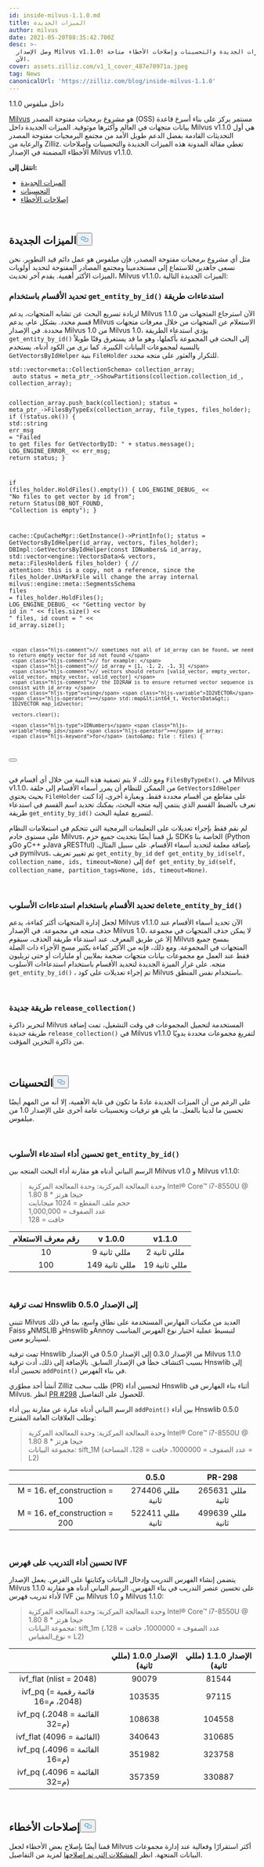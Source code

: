 ```yaml
---
id: inside-milvus-1.1.0.md
title: الميزات الجديدة
author: milvus
date: 2021-05-20T08:35:42.700Z
desc: >-
  وصل الإصدار Milvus v1.1.0! الميزات الجديدة والتحسينات وإصلاحات الأخطاء متاحة
  الآن.
cover: assets.zilliz.com/v1_1_cover_487e70971a.jpeg
tag: News
canonicalUrl: 'https://zilliz.com/blog/inside-milvus-1.1.0'
---
```

<custom-h1>داخل ميلفوس 1.1.0</custom-h1><p><a href="https://github.com/milvus-io">Milvus</a> هو مشروع برمجيات مفتوحة المصدر (OSS) مستمر يركز على بناء أسرع قاعدة بيانات متجهات في العالم وأكثرها موثوقية. الميزات الجديدة داخل Milvus v1.1.0 هي أول التحديثات القادمة بفضل الدعم طويل الأمد من مجتمع البرمجيات مفتوحة المصدر والرعاية من Zilliz. تغطي مقالة المدونة هذه الميزات الجديدة والتحسينات وإصلاحات الأخطاء المضمنة في الإصدار Milvus v1.1.0.</p>
<p><strong>انتقل إلى:</strong></p>
<ul>
<li><a href="#new-features">الميزات الجديدة</a></li>
<li><a href="#improvements">التحسينات</a></li>
<li><a href="#bug-fixes">إصلاحات الأخطاء</a></li>
</ul>
<p><br/></p>
<h2 id="New-features" class="common-anchor-header">الميزات الجديدة<button data-href="#New-features" class="anchor-icon" translate="no">
      <svg translate="no"
        aria-hidden="true"
        focusable="false"
        height="20"
        version="1.1"
        viewBox="0 0 16 16"
        width="16"
      >
        <path
          fill="#0092E4"
          fill-rule="evenodd"
          d="M4 9h1v1H4c-1.5 0-3-1.69-3-3.5S2.55 3 4 3h4c1.45 0 3 1.69 3 3.5 0 1.41-.91 2.72-2 3.25V8.59c.58-.45 1-1.27 1-2.09C10 5.22 8.98 4 8 4H4c-.98 0-2 1.22-2 2.5S3 9 4 9zm9-3h-1v1h1c1 0 2 1.22 2 2.5S13.98 12 13 12H9c-.98 0-2-1.22-2-2.5 0-.83.42-1.64 1-2.09V6.25c-1.09.53-2 1.84-2 3.25C6 11.31 7.55 13 9 13h4c1.45 0 3-1.69 3-3.5S14.5 6 13 6z"
        ></path>
      </svg>
    </button></h2><p>مثل أي مشروع برمجيات مفتوحة المصدر، فإن ميلفوس هو عمل دائم قيد التطوير. نحن نسعى جاهدين للاستماع إلى مستخدمينا ومجتمع المصادر المفتوحة لتحديد أولويات الميزات الأكثر أهمية. يقدم آخر تحديث، Milvus v1.1.0، الميزات الجديدة التالية:</p>
<h3 id="Specify-partitions-with-getentitybyid-method-calls" class="common-anchor-header">تحديد الأقسام باستخدام <code translate="no">get_entity_by_id()</code> استدعاءات طريقة </h3><p>لزيادة تسريع البحث عن تشابه المتجهات، يدعم Milvus 1.1.0 الآن استرجاع المتجهات من قسم محدد. بشكل عام، يدعم Milvus الاستعلام عن المتجهات من خلال معرفات متجهات محددة. في الإصدار Milvus 1.0 من Milvus 1.0، يؤدي استدعاء الطريقة <code translate="no">get_entity_by_id()</code> إلى البحث في المجموعة بأكملها، وهو ما قد يستغرق وقتًا طويلاً بالنسبة لمجموعات البيانات الكبيرة. كما نرى من الكود أدناه، يستخدم <code translate="no">GetVectorsByIdHelper</code> بنية <code translate="no">FileHolder</code> للتكرار والعثور على متجه محدد.</p>
<pre><code translate="no">std::vector&lt;meta::CollectionSchema&gt; collection_array; 
 <span class="hljs-type">auto</span> <span class="hljs-variable">status</span> <span class="hljs-operator">=</span> meta_ptr_-&gt;ShowPartitions(collection.collection_id_, collection_array); 
  
 collection_array.push_back(collection); 
 status = meta_ptr_-&gt;FilesByTypeEx(collection_array, file_types, files_holder); 
 <span class="hljs-keyword">if</span> (!status.ok()) { 
     std::<span class="hljs-type">string</span> <span class="hljs-variable">err_msg</span> <span class="hljs-operator">=</span> <span class="hljs-string">&quot;Failed to get files for GetVectorByID: &quot;</span> + status.message(); 
     LOG_ENGINE_ERROR_ &lt;&lt; err_msg; 
     <span class="hljs-keyword">return</span> status; 
 } 
  
 <span class="hljs-keyword">if</span> (files_holder.HoldFiles().empty()) { 
     LOG_ENGINE_DEBUG_ &lt;&lt; <span class="hljs-string">&quot;No files to get vector by id from&quot;</span>; 
     <span class="hljs-keyword">return</span> Status(DB_NOT_FOUND, <span class="hljs-string">&quot;Collection is empty&quot;</span>); 
 } 
  
 cache::CpuCacheMgr::GetInstance()-&gt;PrintInfo(); 
 status = GetVectorsByIdHelper(id_array, vectors, files_holder); 
DBImpl::GetVectorsByIdHelper(const IDNumbers&amp; id_array, std::vector&lt;engine::VectorsData&gt;&amp; vectors, 
                              meta::FilesHolder&amp; files_holder) { 
     <span class="hljs-comment">// attention: this is a copy, not a reference, since the files_holder.UnMarkFile will change the array internal </span>
     milvus::engine::meta::<span class="hljs-type">SegmentsSchema</span> <span class="hljs-variable">files</span> <span class="hljs-operator">=</span> files_holder.HoldFiles(); 
     LOG_ENGINE_DEBUG_ &lt;&lt; <span class="hljs-string">&quot;Getting vector by id in &quot;</span> &lt;&lt; files.size() &lt;&lt; <span class="hljs-string">&quot; files, id count = &quot;</span> &lt;&lt; id_array.size(); 
  
     <span class="hljs-comment">// sometimes not all of id_array can be found, we need to return empty vector for id not found </span>
     <span class="hljs-comment">// for example: </span>
     <span class="hljs-comment">// id_array = [1, -1, 2, -1, 3] </span>
     <span class="hljs-comment">// vectors should return [valid_vector, empty_vector, valid_vector, empty_vector, valid_vector] </span>
     <span class="hljs-comment">// the ID2RAW is to ensure returned vector sequence is consist with id_array </span>
     <span class="hljs-type">using</span> <span class="hljs-variable">ID2VECTOR</span> <span class="hljs-operator">=</span> std::map&lt;int64_t, VectorsData&gt;; 
     ID2VECTOR map_id2vector; 
  
     vectors.clear(); 
  
     <span class="hljs-type">IDNumbers</span> <span class="hljs-variable">temp_ids</span> <span class="hljs-operator">=</span> id_array; 
     <span class="hljs-keyword">for</span> (auto&amp; file : files) { 
<button class="copy-code-btn"></button></code></pre>
<p>ومع ذلك، لا يتم تصفية هذه البنية من خلال أي أقسام في <code translate="no">FilesByTypeEx()</code>. في Milvus v1.1.0، من الممكن للنظام أن يمرر أسماء الأقسام إلى حلقة <code translate="no">GetVectorsIdHelper</code> بحيث يحتوي <code translate="no">FileHolder</code> على مقاطع من أقسام محددة فقط. وبعبارة أخرى، إذا كنت تعرف بالضبط القسم الذي ينتمي إليه متجه البحث، يمكنك تحديد اسم القسم في استدعاء طريقة <code translate="no">get_entity_by_id()</code> لتسريع عملية البحث.</p>
<p>لم نقم فقط بإجراء تعديلات على التعليمات البرمجية التي تتحكم في استعلامات النظام على مستوى خادم Milvus، بل قمنا أيضًا بتحديث جميع حزم SDKs الخاصة بنا (Python وGo وC++ وJava وRESTful) بإضافة معلمة لتحديد أسماء الأقسام. على سبيل المثال، في pymilvus، تم تغيير تعريف <code translate="no">get_entity_by_id</code> <code translate="no">def get_entity_by_id(self, collection_name, ids, timeout=None)</code> إلى <code translate="no">def get_entity_by_id(self, collection_name, partition_tags=None, ids, timeout=None)</code>.</p>
<p><br/></p>
<h3 id="Specify-partitions-with-deleteentitybyid-method-calls" class="common-anchor-header">تحديد الأقسام باستخدام استدعاءات الأسلوب <code translate="no">delete_entity_by_id()</code> </h3><p>لجعل إدارة المتجهات أكثر كفاءة، يدعم Milvus v1.1.0 الآن تحديد أسماء الأقسام عند حذف متجه في مجموعة. في الإصدار Milvus 1.0، لا يمكن حذف المتجهات في مجموعة إلا عن طريق المعرف. عند استدعاء طريقة الحذف، سيقوم Milvus بمسح جميع المتجهات في المجموعة. ومع ذلك، فإنه من الأكثر كفاءة بكثير مسح الأجزاء ذات الصلة فقط عند العمل مع مجموعات بيانات متجهات ضخمة بملايين أو مليارات أو حتى تريليون متجه. على غرار الميزة الجديدة لتحديد الأقسام باستخدام استدعاءات الأسلوب <code translate="no">get_entity_by_id()</code> ، تم إجراء تعديلات على كود Milvus باستخدام نفس المنطق.</p>
<p><br/></p>
<h3 id="New-method-releasecollection" class="common-anchor-header">طريقة جديدة <code translate="no">release_collection()</code></h3><p>لتحرير ذاكرة Milvus المستخدمة لتحميل المجموعات في وقت التشغيل، تمت إضافة طريقة جديدة <code translate="no">release_collection()</code> في Milvus v1.1.0 لتفريغ مجموعات محددة يدويًا من ذاكرة التخزين المؤقت.</p>
<p><br/></p>
<h2 id="Improvements" class="common-anchor-header">التحسينات<button data-href="#Improvements" class="anchor-icon" translate="no">
      <svg translate="no"
        aria-hidden="true"
        focusable="false"
        height="20"
        version="1.1"
        viewBox="0 0 16 16"
        width="16"
      >
        <path
          fill="#0092E4"
          fill-rule="evenodd"
          d="M4 9h1v1H4c-1.5 0-3-1.69-3-3.5S2.55 3 4 3h4c1.45 0 3 1.69 3 3.5 0 1.41-.91 2.72-2 3.25V8.59c.58-.45 1-1.27 1-2.09C10 5.22 8.98 4 8 4H4c-.98 0-2 1.22-2 2.5S3 9 4 9zm9-3h-1v1h1c1 0 2 1.22 2 2.5S13.98 12 13 12H9c-.98 0-2-1.22-2-2.5 0-.83.42-1.64 1-2.09V6.25c-1.09.53-2 1.84-2 3.25C6 11.31 7.55 13 9 13h4c1.45 0 3-1.69 3-3.5S14.5 6 13 6z"
        ></path>
      </svg>
    </button></h2><p>على الرغم من أن الميزات الجديدة عادةً ما تكون في غاية الأهمية، إلا أنه من المهم أيضًا تحسين ما لدينا بالفعل. ما يلي هو ترقيات وتحسينات عامة أخرى على الإصدار 1.0 من ميلفوس.</p>
<p><br/></p>
<h3 id="Improved-performance-of-getentitybyid-method-call" class="common-anchor-header">تحسين أداء استدعاء الأسلوب <code translate="no">get_entity_by_id()</code> </h3><p>الرسم البياني أدناه هو مقارنة أداء البحث المتجه بين Milvus v1.0 و Milvus v1.1.0:</p>
<blockquote>
<p>وحدة المعالجة المركزية: وحدة المعالجة المركزية Intel® Core™ i7-8550U @ 1.80 جيجا هرتز * 8 <br/>حجم ملف المقطع = 1024 ميجابايت <br/>عدد الصفوف = 1,000,000 <br/>خافت = 128</p>
</blockquote>
<table>
<thead>
<tr><th style="text-align:center">رقم معرف الاستعلام</th><th style="text-align:center">v 1.0.0</th><th style="text-align:center">v1.1.0</th></tr>
</thead>
<tbody>
<tr><td style="text-align:center">10</td><td style="text-align:center">9 مللي ثانية</td><td style="text-align:center">2 مللي ثانية</td></tr>
<tr><td style="text-align:center">100</td><td style="text-align:center">149 مللي ثانية</td><td style="text-align:center">19 مللي ثانية</td></tr>
</tbody>
</table>
<p><br/></p>
<h3 id="Hnswlib-upgraded-to-v050" class="common-anchor-header">تمت ترقية Hnswlib إلى الإصدار 0.5.0</h3><p>تتبنى Milvus العديد من مكتبات الفهارس المستخدمة على نطاق واسع، بما في ذلك Faiss وNMSLIB وHnswlib وAnnoy لتبسيط عملية اختيار نوع الفهرس المناسب لسيناريو معين.</p>
<p>تمت ترقية Hnswlib من الإصدار 0.3.0 إلى الإصدار 0.5.0 في الإصدار Milvus 1.1.0 بسبب اكتشاف خطأ في الإصدار السابق. بالإضافة إلى ذلك، أدت ترقية Hnswlib إلى تحسين أداء <code translate="no">addPoint()</code> في بناء الفهرس.</p>
<p>أنشأ أحد مطوّري Zilliz طلب سحب (PR) لتحسين أداء Hnswlib أثناء بناء الفهارس في Milvus. انظر <a href="https://github.com/nmslib/hnswlib/pull/298">PR #298</a> للحصول على التفاصيل.</p>
<p>الرسم البياني أدناه عبارة عن مقارنة بين أداء <code translate="no">addPoint()</code> بين أداء Hnswlib 0.5.0 وطلب العلاقات العامة المقترح:</p>
<blockquote>
<p>وحدة المعالجة المركزية: وحدة المعالجة المركزية Intel® Core™ i7-8550U @ 1.80 جيجا هرتز * 8 <br/>مجموعة البيانات: sift_1M (عدد الصفوف = 1000000، خافت = 128، المساحة = L2)</p>
</blockquote>
<table>
<thead>
<tr><th style="text-align:center"></th><th style="text-align:center">0.5.0</th><th style="text-align:center">PR-298</th></tr>
</thead>
<tbody>
<tr><td style="text-align:center">M = 16، ef_construction = 100</td><td style="text-align:center">274406 مللي ثانية</td><td style="text-align:center">265631 مللي ثانية</td></tr>
<tr><td style="text-align:center">M = 16، ef_construction = 200</td><td style="text-align:center">522411 مللي ثانية</td><td style="text-align:center">499639 مللي ثانية</td></tr>
</tbody>
</table>
<p><br/></p>
<h3 id="Improved-IVF-index-training-performance" class="common-anchor-header">تحسين أداء التدريب على فهرس IVF</h3><p>يتضمن إنشاء الفهرس التدريب وإدخال البيانات وكتابتها على القرص. يعمل الإصدار Milvus 1.1.0 على تحسين عنصر التدريب في بناء الفهرس. الرسم البياني أدناه هو مقارنة لأداء تدريب فهرس IVF بين Milvus 1.0 و Milvus 1.1.0:</p>
<blockquote>
<p>وحدة المعالجة المركزية: وحدة المعالجة المركزية Intel® Core™ i7-8550U @ 1.80 جيجا هرتز * 8 <br/>مجموعة البيانات: sift_1m (عدد الصفوف = 1000000، خافت = 128، نوع_المقياس = L2)</p>
</blockquote>
<table>
<thead>
<tr><th style="text-align:center"></th><th style="text-align:center">الإصدار 1.0.0 (مللي ثانية)</th><th style="text-align:center">الإصدار 1.1.0 (مللي ثانية)</th></tr>
</thead>
<tbody>
<tr><td style="text-align:center">ivf_flat (nlist = 2048)</td><td style="text-align:center">90079</td><td style="text-align:center">81544</td></tr>
<tr><td style="text-align:center">ivf_pq (قائمة رقمية = 2048، م=16)</td><td style="text-align:center">103535</td><td style="text-align:center">97115</td></tr>
<tr><td style="text-align:center">ivf_pq (القائمة = 2048، م=32)</td><td style="text-align:center">108638</td><td style="text-align:center">104558</td></tr>
<tr><td style="text-align:center">ivf_flat (القائمة = 4096)</td><td style="text-align:center">340643</td><td style="text-align:center">310685</td></tr>
<tr><td style="text-align:center">ivf_pq (القائمة = 4096، م=16)</td><td style="text-align:center">351982</td><td style="text-align:center">323758</td></tr>
<tr><td style="text-align:center">ivf_pq (القائمة = 4096، م=32)</td><td style="text-align:center">357359</td><td style="text-align:center">330887</td></tr>
</tbody>
</table>
<p><br/></p>
<h2 id="Bug-fixes" class="common-anchor-header">إصلاحات الأخطاء<button data-href="#Bug-fixes" class="anchor-icon" translate="no">
      <svg translate="no"
        aria-hidden="true"
        focusable="false"
        height="20"
        version="1.1"
        viewBox="0 0 16 16"
        width="16"
      >
        <path
          fill="#0092E4"
          fill-rule="evenodd"
          d="M4 9h1v1H4c-1.5 0-3-1.69-3-3.5S2.55 3 4 3h4c1.45 0 3 1.69 3 3.5 0 1.41-.91 2.72-2 3.25V8.59c.58-.45 1-1.27 1-2.09C10 5.22 8.98 4 8 4H4c-.98 0-2 1.22-2 2.5S3 9 4 9zm9-3h-1v1h1c1 0 2 1.22 2 2.5S13.98 12 13 12H9c-.98 0-2-1.22-2-2.5 0-.83.42-1.64 1-2.09V6.25c-1.09.53-2 1.84-2 3.25C6 11.31 7.55 13 9 13h4c1.45 0 3-1.69 3-3.5S14.5 6 13 6z"
        ></path>
      </svg>
    </button></h2><p>قمنا أيضًا بإصلاح بعض الأخطاء لجعل Milvus أكثر استقرارًا وفعالية عند إدارة مجموعات البيانات المتجهة. انظر <a href="https://milvus.io/docs/v1.1.0/release_notes.md#Fixed-issues">المشكلات التي تم إصلاحها</a> لمزيد من التفاصيل.</p>
